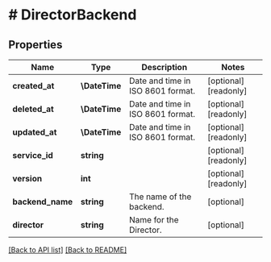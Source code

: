 # # DirectorBackend

## Properties

Name | Type | Description | Notes
------------ | ------------- | ------------- | -------------
**created_at** | **\DateTime** | Date and time in ISO 8601 format. | [optional] [readonly] 
**deleted_at** | **\DateTime** | Date and time in ISO 8601 format. | [optional] [readonly] 
**updated_at** | **\DateTime** | Date and time in ISO 8601 format. | [optional] [readonly] 
**service_id** | **string** |  | [optional] [readonly] 
**version** | **int** |  | [optional] [readonly] 
**backend_name** | **string** | The name of the backend. | [optional] 
**director** | **string** | Name for the Director. | [optional] 


[[Back to API list]](../../README.md#endpoints) [[Back to README]](../../README.md)
